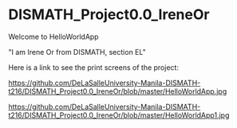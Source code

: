 # DISMATH_Project0.0_IreneOr

Welcome to HelloWorldApp

"I am Irene Or from DISMATH, section EL"

Here is a link to see the print screens of the project:

https://github.com/DeLaSalleUniversity-Manila-DISMATH-t216/DISMATH_Project0.0_IreneOr/blob/master/HelloWorldApp.jpg

https://github.com/DeLaSalleUniversity-Manila-DISMATH-t216/DISMATH_Project0.0_IreneOr/blob/master/HelloWorldApp1.jpg



